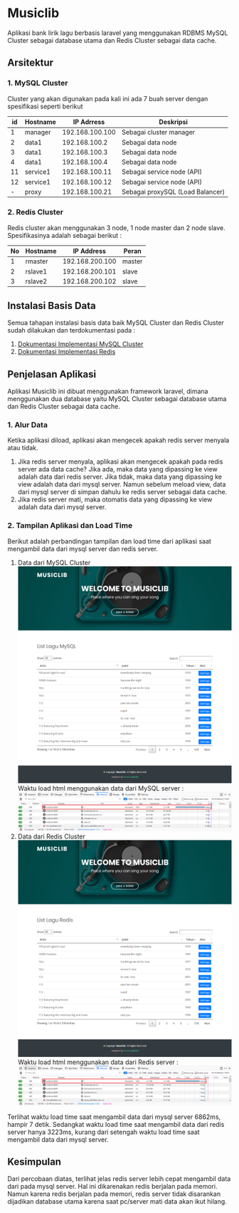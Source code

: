 # Musiclib
Aplikasi bank lirik lagu berbasis laravel yang menggunakan RDBMS MySQL Cluster sebagai database utama dan Redis Cluster sebagai data cache.

## Arsitektur
### 1. MySQL Cluster
Cluster yang akan digunakan pada kali ini ada 7 buah server dengan spesifikasi seperti berikut

id | Hostname | IP Adrress | Deskripsi
--- | --- | --- | ---
1 | manager | 192.168.100.100 | Sebagai cluster manager
2 | data1 | 192.168.100.2 | Sebagai data node
3 | data1 | 192.168.100.3 | Sebagai data node
4 | data1 | 192.168.100.4 | Sebagai data node
11 | service1 | 192.168.100.11 | Sebagai service node (API)
12 | service1 | 192.168.100.12 | Sebagai service node (API)
|-| proxy | 192.168.100.21 | Sebagai proxySQL (Load Balancer)

### 2. Redis Cluster
Redis cluster akan menggunakan 3 node, 1 node master dan 2 node slave. Spesifikasinya adalah sebagai berikut :   

| No | Hostname | IP Address | Peran |
| --- | --- | --- | --- |
| 1 | rmaster | 192.168.200.100 | master |
| 2 | rslave1 | 192.168.200.101 | slave |
| 3 | rslave2 | 192.168.200.102 | slave |   

## Instalasi Basis Data
Semua tahapan instalasi basis data baik MySQL Cluster dan Redis Cluster sudah dilakukan dan terdokumentasi pada :
1. [Dokumentasi Implementasi MySQL Cluster](https://github.com/tamtama17/Implementasi-MySQL-Cluster)   
2. [Dokumentasi Implementasi Redis](https://github.com/tamtama17/Impelemtasi-Redis)   

## Penjelasan Aplikasi
Aplikasi Musiclib ini dibuat menggunakan framework laravel, dimana menggunakan dua database yaitu MySQL Cluster sebagai database utama dan Redis Cluster sebagai data cache.
### 1. Alur Data 
Ketika aplikasi diload, aplikasi akan mengecek apakah redis server menyala atau tidak.
1. Jika redis server menyala, aplikasi akan mengecek apakah pada redis server ada data cache? Jika ada, maka data yang dipassing ke view adalah data dari redis server. Jika tidak, maka data yang dipassing ke view adalah data dari mysql server. Namun sebelum meload view, data dari mysql server di simpan dahulu ke redis server sebagai data cache.   
2. Jika redis server mati, maka otomatis data yang dipassing ke view adalah data dari mysql server.
### 2. Tampilan Aplikasi dan Load Time
Berikut adalah perbandingan tampilan dan load time dari aplikasi saat mengambil data dari mysql server dan redis server.   
1. Data dari MySQL Cluster   
   ![tampilan-sql](https://github.com/tamtama17/Implementasi-MySQL-Cluster-dan-Redis-Cluster-pada-aplikasi-Bank-Lirik-Musik-berbasis-Laravel/blob/master/gambar/tampilan-sql.png)    
   Waktu load html menggunakan data dari MySQL server :   
   ![waktu-sql](https://github.com/tamtama17/Implementasi-MySQL-Cluster-dan-Redis-Cluster-pada-aplikasi-Bank-Lirik-Musik-berbasis-Laravel/blob/master/gambar/waktu-sql.png)    
2. Data dari Redis Cluster   
   ![tampilan-redis](https://github.com/tamtama17/Implementasi-MySQL-Cluster-dan-Redis-Cluster-pada-aplikasi-Bank-Lirik-Musik-berbasis-Laravel/blob/master/gambar/tampilan-redis.png)    
   Waktu load html menggunakan data dari Redis server :   
   ![waktu-redis](https://github.com/tamtama17/Implementasi-MySQL-Cluster-dan-Redis-Cluster-pada-aplikasi-Bank-Lirik-Musik-berbasis-Laravel/blob/master/gambar/waktu-redis.png)    

Terlihat waktu load time saat mengambil data dari mysql server 6862ms, hampir 7 detik. Sedangkat waktu load time saat mengambil data dari redis server hanya 3223ms, kurang dari setengah waktu load time saat mengambil data dari mysql server.

## Kesimpulan
Dari percobaan diatas, terlihat jelas redis server lebih cepat mengambil data dari pada mysql server. Hal ini dikarenakan redis berjalan pada memori. Namun karena redis berjalan pada memori, redis server tidak disarankan dijadikan database utama karena saat pc/server mati data akan ikut hilang.